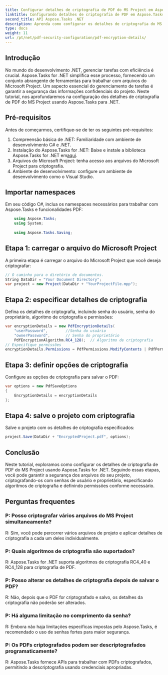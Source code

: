 ```yaml
---
title: Configurar detalhes de criptografia de PDF do MS Project em Aspose.Tasks
linktitle: Configurando detalhes de criptografia de PDF em Aspose.Tasks
second_title: API Aspose.Tasks .NET
description: Aprenda como configurar os detalhes de criptografia do MS Project PDF em Aspose.Tasks for .NET. Proteja seus arquivos de projeto com senhas de usuário e proprietário.
type: docs
weight: 11
url: /pt/net/pdf-security-configuration/pdf-encryption-details/
---
```

## Introdução
No mundo do desenvolvimento .NET, gerenciar tarefas com eficiência é crucial. Aspose.Tasks for .NET simplifica esse processo, fornecendo um conjunto abrangente de ferramentas para trabalhar com arquivos do Microsoft Project. Um aspecto essencial do gerenciamento de tarefas é garantir a segurança das informações confidenciais do projeto. Neste tutorial, nos aprofundaremos na configuração dos detalhes de criptografia de PDF do MS Project usando Aspose.Tasks para .NET.
## Pré-requisitos
Antes de começarmos, certifique-se de ter os seguintes pré-requisitos:
1. Compreensão básica de .NET: Familiaridade com ambiente de desenvolvimento C# e .NET.
2.  Instalação do Aspose.Tasks for .NET: Baixe e instale a biblioteca Aspose.Tasks for .NET em[aqui](https://releases.aspose.com/tasks/net/).
3. Arquivos do Microsoft Project: tenha acesso aos arquivos do Microsoft Project para criptografia.
4. Ambiente de desenvolvimento: configure um ambiente de desenvolvimento como o Visual Studio.

## Importar namespaces
Em seu código C#, inclua os namespaces necessários para trabalhar com Aspose.Tasks e funcionalidades PDF:
```csharp
    using Aspose.Tasks;
    using System;
    
    using Aspose.Tasks.Saving;
```
## Etapa 1: carregar o arquivo do Microsoft Project
A primeira etapa é carregar o arquivo do Microsoft Project que você deseja criptografar:
```csharp
// O caminho para o diretório de documentos.
String DataDir = "Your Document Directory";
var project = new Project(DataDir + "YourProjectFile.mpp");
```
## Etapa 2: especificar detalhes de criptografia
Defina os detalhes de criptografia, incluindo senha do usuário, senha do proprietário, algoritmo de criptografia e permissões:
```csharp
var encryptionDetails = new PdfEncryptionDetails(
    "userPassword",        //Senha do usuário
    "ownerPassword",       // Senha do proprietário
    PdfEncryptionAlgorithm.RC4_128);  // Algoritmo de criptografia
// Especifique permissões
encryptionDetails.Permissions = PdfPermissions.ModifyContents | PdfPermissions.ModifyAnnotations;
```
## Etapa 3: definir opções de criptografia
Configure as opções de criptografia para salvar o PDF:
```csharp
var options = new PdfSaveOptions
{
    EncryptionDetails = encryptionDetails
};
```
## Etapa 4: salve o projeto com criptografia
Salve o projeto com os detalhes de criptografia especificados:
```csharp
project.Save(DataDir + "EncryptedProject.pdf", options);
```

## Conclusão
Neste tutorial, exploramos como configurar os detalhes de criptografia de PDF do MS Project usando Aspose.Tasks for .NET. Seguindo essas etapas, você pode garantir a segurança dos arquivos do seu projeto, criptografando-os com senhas de usuário e proprietário, especificando algoritmos de criptografia e definindo permissões conforme necessário.
## Perguntas frequentes
### P: Posso criptografar vários arquivos do MS Project simultaneamente?
R: Sim, você pode percorrer vários arquivos de projeto e aplicar detalhes de criptografia a cada um deles individualmente.
### P: Quais algoritmos de criptografia são suportados?
R: Aspose.Tasks for .NET suporta algoritmos de criptografia RC4_40 e RC4_128 para criptografia de PDF.
### P: Posso alterar os detalhes de criptografia depois de salvar o PDF?
R: Não, depois que o PDF for criptografado e salvo, os detalhes da criptografia não poderão ser alterados.
### P: Há alguma limitação no comprimento da senha?
R: Embora não haja limitações específicas impostas pelo Aspose.Tasks, é recomendado o uso de senhas fortes para maior segurança.
### P: Os PDFs criptografados podem ser descriptografados programaticamente?
R: Aspose.Tasks fornece APIs para trabalhar com PDFs criptografados, permitindo a descriptografia usando credenciais apropriadas.